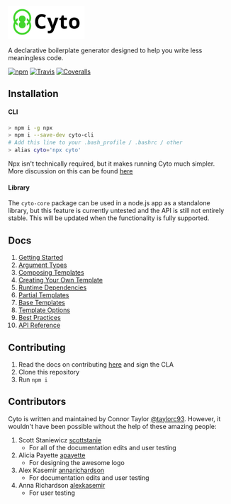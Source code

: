 <img src="logo.png" height="75"/>

A declarative boilerplate generator designed to help you write less meaningless code.

[![npm](https://img.shields.io/npm/v/cyto-core.svg)]() [![Travis](https://img.shields.io/travis/cogolabs/cyto/master.svg)]() [![Coveralls](https://img.shields.io/coveralls/cogolabs/cyto.svg)]()

## Installation

#### CLI
```bash
> npm i -g npx
> npm i --save-dev cyto-cli
# Add this line to your .bash_profile / .bashrc / other
> alias cyto='npx cyto'
```

Npx isn't technically required, but it makes running Cyto much simpler. More discussion on this can be found [here](docs/npx.md)

#### Library
The `cyto-core` package can be used in a node.js app as a standalone library, but this feature is currently untested and the API is still not entirely stable. This will be updated when the functionality is fully supported.

## Docs

1. [Getting Started](docs/gettingStarted.md)
2. [Argument Types](docs/arguments.md)
3. [Composing Templates](docs/composing.md)
4. [Creating Your Own Template](docs/creatingTemplates.md)
5. [Runtime Dependencies](docs/runtimeDependencies.md)
6. [Partial Templates](docs/partialTemplates.md)
7. [Base Templates](docs/baseTemplates.md)
8. [Template Options](docs/options.md)
9. [Best Practices](docs/bestPractices.md)
10. [API Reference](docs/reference.md)

## Contributing
1. Read the docs on contributing [here](CONTRIBUTING.md) and sign the CLA
1. Clone this repository
1. Run `npm i`

## Contributors
Cyto is written and maintained by Connor Taylor [@taylorc93](https://github.com/taylorc93). However, it wouldn't have been possible without the help of these amazing people:

1. Scott Staniewicz [scottstanie](https://github.com/scottstanie)
    - For all of the documentation edits and user testing
1. Alicia Payette [apayette](https://github.com/apayette)
    - For designing the awesome logo
1. Alex Kasemir [annarichardson](https://github.com/annarichardson)
    - For documentation edits and user testing
1. Anna Richardson [alexkasemir](https://github.com/alexkasemir)
    - For user testing
